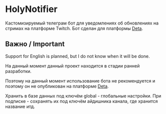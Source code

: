 # HolyNotifier

Кастомизируемый телеграм бот для уведомлениях об обновлениях на стримах на платформе Twitch. Бот сделан для платформы [Deta](https://deta.space/).

## Важно / Important 

Support for English is planned, but I do not know when it will be done. 

На данный момент данный проект находится в стадии ранней разработки.

Поэтому на данный момент использование бота не рекомендуется и поэтому он не опубликован на платформе [Deta](https://deta.space/).


Хранить в базе данных под ключём global - глобальные настройки.
При подписке - сохранять их под ключём айдишника канала, где хранится название итд.